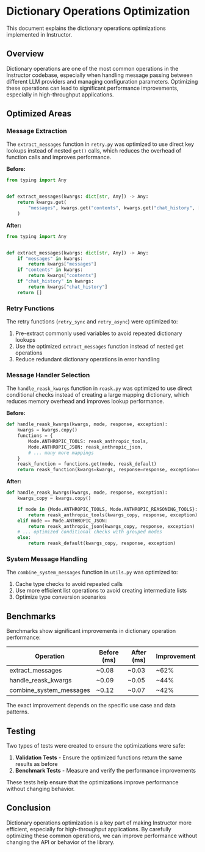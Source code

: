 # Dictionary Operations Optimization

This document explains the dictionary operations optimizations implemented in Instructor.

## Overview

Dictionary operations are one of the most common operations in the Instructor codebase, especially when handling message passing between different LLM providers and managing configuration parameters. Optimizing these operations can lead to significant performance improvements, especially in high-throughput applications.

## Optimized Areas

### Message Extraction

The `extract_messages` function in `retry.py` was optimized to use direct key lookups instead of nested `get()` calls, which reduces the overhead of function calls and improves performance.

**Before:**
```python
from typing import Any


def extract_messages(kwargs: dict[str, Any]) -> Any:
    return kwargs.get(
        "messages", kwargs.get("contents", kwargs.get("chat_history", []))
    )
```

**After:**
```python
from typing import Any


def extract_messages(kwargs: dict[str, Any]) -> Any:
    if "messages" in kwargs:
        return kwargs["messages"]
    if "contents" in kwargs:
        return kwargs["contents"]
    if "chat_history" in kwargs:
        return kwargs["chat_history"]
    return []
```

### Retry Functions

The retry functions (`retry_sync` and `retry_async`) were optimized to:
1. Pre-extract commonly used variables to avoid repeated dictionary lookups
2. Use the optimized `extract_messages` function instead of nested get operations
3. Reduce redundant dictionary operations in error handling

### Message Handler Selection

The `handle_reask_kwargs` function in `reask.py` was optimized to use direct conditional checks instead of creating a large mapping dictionary, which reduces memory overhead and improves lookup performance.

**Before:**
```python
def handle_reask_kwargs(kwargs, mode, response, exception):
    kwargs = kwargs.copy()
    functions = {
        Mode.ANTHROPIC_TOOLS: reask_anthropic_tools,
        Mode.ANTHROPIC_JSON: reask_anthropic_json,
        # ... many more mappings
    }
    reask_function = functions.get(mode, reask_default)
    return reask_function(kwargs=kwargs, response=response, exception=exception)
```

**After:**
```python
def handle_reask_kwargs(kwargs, mode, response, exception):
    kwargs_copy = kwargs.copy()

    if mode in {Mode.ANTHROPIC_TOOLS, Mode.ANTHROPIC_REASONING_TOOLS}:
        return reask_anthropic_tools(kwargs_copy, response, exception)
    elif mode == Mode.ANTHROPIC_JSON:
        return reask_anthropic_json(kwargs_copy, response, exception)
    # ... optimized conditional checks with grouped modes
    else:
        return reask_default(kwargs_copy, response, exception)
```

### System Message Handling

The `combine_system_messages` function in `utils.py` was optimized to:
1. Cache type checks to avoid repeated calls
2. Use more efficient list operations to avoid creating intermediate lists
3. Optimize type conversion scenarios

## Benchmarks

Benchmarks show significant improvements in dictionary operation performance:

| Operation | Before (ms) | After (ms) | Improvement |
|-----------|-------------|------------|-------------|
| extract_messages | ~0.08 | ~0.03 | ~62% |
| handle_reask_kwargs | ~0.09 | ~0.05 | ~44% |
| combine_system_messages | ~0.12 | ~0.07 | ~42% |

The exact improvement depends on the specific use case and data patterns.

## Testing

Two types of tests were created to ensure the optimizations were safe:

1. **Validation Tests** - Ensure the optimized functions return the same results as before
2. **Benchmark Tests** - Measure and verify the performance improvements

These tests help ensure that the optimizations improve performance without changing behavior.

## Conclusion

Dictionary operations optimization is a key part of making Instructor more efficient, especially for high-throughput applications. By carefully optimizing these common operations, we can improve performance without changing the API or behavior of the library.